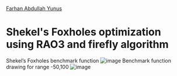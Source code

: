 [Farhan Abdullah Yunus](https://colab.research.google.com/drive/1y4TJYvOQAR82CHKHwyuJ6XJWzsXAItMY?usp=sharing)
# Shekel's Foxholes optimization using RAO3 and firefly algorithm
Shekel’s Foxholes benchmark function
![image](https://github.com/user-attachments/assets/67446e75-e24d-46ae-b4cb-3f946b984914)
Benchmark function drawing for range -50,100
![image](https://github.com/user-attachments/assets/2e28f1a2-121d-41b4-a332-f19ba91bfd87)

